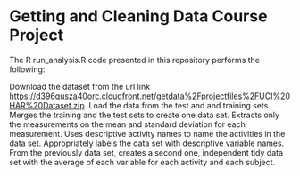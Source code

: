 # Getting and Cleaning Data Course Project

The R run_analysis.R code presented in this repository performs the following:

Download the dataset from the url link https://d396qusza40orc.cloudfront.net/getdata%2Fprojectfiles%2FUCI%20HAR%20Dataset.zip.
Load the data from the test and and training sets.
Merges the training and the test sets to create one data set.
Extracts only the measurements on the mean and standard deviation for each measurement. 
Uses descriptive activity names to name the activities in the data set.
Appropriately labels the data set with descriptive variable names. 
From the previously data set, creates a second one, independent tidy data set with the average of each variable for each activity and each subject.
